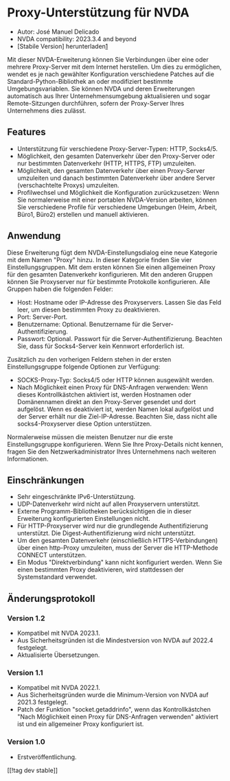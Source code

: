 # Proxy-Unterstützung für NVDA #

* Autor: José Manuel Delicado
* NVDA compatibility: 2023.3.4 and beyond
* [Stabile Version] herunterladen[1]

Mit dieser NVDA-Erweiterung können Sie Verbindungen über eine oder mehrere
Proxy-Server mit dem Internet herstellen. Um dies zu ermöglichen, wendet es
je nach gewählter Konfiguration verschiedene Patches auf die
Standard-Python-Bibliothek an oder modifiziert bestimmte
Umgebungsvariablen. Sie können NVDA und deren Erweiterungen automatisch aus
Ihrer Unternehmensumgebung aktualisieren und sogar Remote-Sitzungen
durchführen, sofern der Proxy-Server Ihres Unternehmens dies zulässt.

## Features

* Unterstützung für verschiedene Proxy-Server-Typen: HTTP, Socks4/5.
* Möglichkeit, den gesamten Datenverkehr über den Proxy-Server oder nur
  bestimmten Datenverkehr (HTTP, HTTPS, FTP) umzuleiten.
* Möglichkeit, den gesamten Datenverkehr über einen Proxy-Server umzuleiten
  und danach bestimmten Datenverkehr über andere Server (verschachtelte
  Proxys) umzuleiten.
* Profilwechsel und Möglichkeit die Konfiguration zurückzusetzen: Wenn Sie
  normalerweise mit einer portablen NVDA-Version arbeiten, können Sie
  verschiedene Profile für verschiedene Umgebungen (Heim, Arbeit, Büro1,
  Büro2) erstellen und manuell aktivieren.

## Anwendung

Diese Erweiterung fügt dem NVDA-Einstellungsdialog eine neue Kategorie mit
dem Namen "Proxy" hinzu. In dieser Kategorie finden Sie vier
Einstellungsgruppen. Mit dem ersten können Sie einen allgemeinen Proxy für
den gesamten Datenverkehr konfigurieren. Mit den anderen Gruppen können Sie
Proxyserver nur für bestimmte Protokolle konfigurieren. Alle Gruppen haben
die folgenden Felder:

* Host: Hostname oder IP-Adresse des Proxyservers. Lassen Sie das Feld leer,
  um diesen bestimmten Proxy zu deaktivieren.
* Port: Server-Port.
* Benutzername: Optional. Benutzername für die Server-Authentifizierung.
* Passwort: Optional. Passwort für die Server-Authentifizierung. Beachten
  Sie, dass für Socks4-Server kein Kennwort erforderlich ist.

Zusätzlich zu den vorherigen Feldern stehen in der ersten Einstellungsgruppe
folgende Optionen zur Verfügung:

* SOCKS-Proxy-Typ: Socks4/5 oder HTTP können ausgewählt werden.
* Nach Möglichkeit einen Proxy für DNS-Anfragen verwenden: Wenn dieses
  Kontrollkästchen aktiviert ist, werden Hostnamen oder Domänennamen direkt
  an den Proxy-Server gesendet und dort aufgelöst. Wenn es deaktiviert ist,
  werden Namen lokal aufgelöst und der Server erhält nur die
  Ziel-IP-Adresse. Beachten Sie, dass nicht alle socks4-Proxyserver diese
  Option unterstützen.

Normalerweise müssen die meisten Benutzer nur die erste Einstellungsgruppe
konfigurieren. Wenn Sie Ihre Proxy-Details nicht kennen, fragen Sie den
Netzwerkadministrator Ihres Unternehmens nach weiteren Informationen.

## Einschränkungen

* Sehr eingeschränkte IPv6-Unterstützung.
* UDP-Datenverkehr wird nicht auf allen Proxyservern unterstützt.
* Externe Programm-Bibliotheken berücksichtigen die in dieser Erweiterung
  konfigurierten Einstellungen nicht.
* Für HTTP-Proxyserver wird nur die grundlegende Authentifizierung
  unterstützt. Die Digest-Authentifizierung wird nicht unterstützt.
* Um den gesamten Datenverkehr (einschließlich HTTPS-Verbindungen) über
  einen http-Proxy umzuleiten, muss der Server die HTTP-Methode CONNECT
  unterstützen.
* Ein Modus "Direktverbindung" kann nicht konfiguriert werden. Wenn Sie
  einen bestimmten Proxy deaktivieren, wird stattdessen der Systemstandard
  verwendet.

## Änderungsprotokoll

### Version 1.2

* Kompatibel mit NVDA 2023.1.
* Aus Sicherheitsgründen ist die Mindestversion von NVDA auf 2022.4
  festgelegt.
* Aktualisierte Übersetzungen.

### Version 1.1

* Kompatibel mit NVDA 2022.1.
* Aus Sicherheitsgründen wurde die Minimum-Version von NVDA auf 2021.3
  festgelegt.
* Patch der Funktion "socket.getaddrinfo", wenn das Kontrollkästchen "Nach
  Möglichkeit einen Proxy für DNS-Anfragen verwenden" aktiviert ist und ein
  allgemeiner Proxy konfiguriert ist.

### Version 1.0

* Erstveröffentlichung.

[[!tag dev stable]]

[1]: https://www.nvaccess.org/addonStore/legacy?file=proxy
